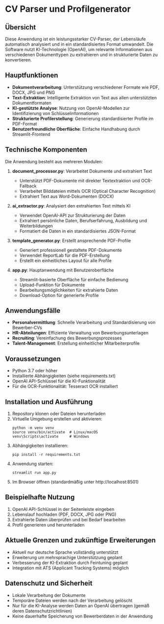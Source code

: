 # CV Parser und Profilgenerator

## Übersicht

Diese Anwendung ist ein leistungsstarker CV-Parser, der Lebensläufe automatisch analysiert und in ein standardisiertes Format umwandelt. Die Software nutzt KI-Technologie (OpenAI), um relevante Informationen aus verschiedenen Dokumenttypen zu extrahieren und in strukturierte Daten zu konvertieren.

## Hauptfunktionen

- **Dokumentverarbeitung**: Unterstützung verschiedener Formate wie PDF, DOCX, JPG und PNG
- **Text-Extraktion**: Intelligente Extraktion von Text aus allen unterstützten Dokumentformaten
- **KI-gestützte Analyse**: Nutzung von OpenAI-Modellen zur Identifizierung von Schlüsselinformationen
- **Strukturierte Profilerstellung**: Generierung standardisierter Profile im PDF-Format
- **Benutzerfreundliche Oberfläche**: Einfache Handhabung durch Streamlit-Frontend

## Technische Komponenten

Die Anwendung besteht aus mehreren Modulen:

1. **document_processor.py**: Verarbeitet Dokumente und extrahiert Text
   - Unterstützt PDF-Dokumente mit direkter Textextraktion und OCR-Fallback
   - Verarbeitet Bilddateien mittels OCR (Optical Character Recognition)
   - Extrahiert Text aus Word-Dokumenten (DOCX)

2. **ai_extractor.py**: Analysiert den extrahierten Text mittels KI
   - Verwendet OpenAI-API zur Strukturierung der Daten
   - Extrahiert persönliche Daten, Berufserfahrung, Ausbildung und Weiterbildungen
   - Formatiert die Daten in ein standardisiertes JSON-Format

3. **template_generator.py**: Erstellt ansprechende PDF-Profile
   - Generiert professionell gestaltete PDF-Dokumente
   - Verwendet ReportLab für die PDF-Erstellung
   - Erstellt ein einheitliches Layout für alle Profile

4. **app.py**: Hauptanwendung mit Benutzeroberfläche
   - Streamlit-basierte Oberfläche für einfache Bedienung
   - Upload-Funktion für Dokumente
   - Bearbeitungsmöglichkeiten für extrahierte Daten
   - Download-Option für generierte Profile

## Anwendungsfälle

- **Personalvermittlung**: Schnelle Verarbeitung und Standardisierung von Bewerber-CVs
- **HR-Abteilungen**: Effiziente Verwaltung von Bewerbungsunterlagen
- **Recruiting**: Vereinfachung des Bewerbungsprozesses
- **Talent-Management**: Erstellung einheitlicher Mitarbeiterprofile

## Voraussetzungen

- Python 3.7 oder höher
- Installierte Abhängigkeiten (siehe requirements.txt)
- OpenAI API-Schlüssel für die KI-Funktionalität
- Für die OCR-Funktionalität: Tesseract OCR installiert

## Installation und Ausführung

1. Repository klonen oder Dateien herunterladen
2. Virtuelle Umgebung erstellen und aktivieren:
   ```
   python -m venv venv
   source venv/bin/activate  # Linux/macOS
   venv\Scripts\activate     # Windows
   ```
3. Abhängigkeiten installieren:
   ```
   pip install -r requirements.txt
   ```
4. Anwendung starten:
   ```
   streamlit run app.py
   ```
5. Im Browser öffnen (standardmäßig unter http://localhost:8501)

## Beispielhafte Nutzung

1. OpenAI API-Schlüssel in der Seitenleiste eingeben
2. Lebenslauf hochladen (PDF, DOCX, JPG oder PNG)
3. Extrahierte Daten überprüfen und bei Bedarf bearbeiten
4. Profil generieren und herunterladen

## Aktuelle Grenzen und zukünftige Erweiterungen

- Aktuell nur deutsche Sprache vollständig unterstützt
- Erweiterung um mehrsprachige Unterstützung geplant
- Verbesserung der KI-Extraktion durch Feintuning geplant
- Integration mit ATS (Applicant Tracking Systems) möglich

## Datenschutz und Sicherheit

- Lokale Verarbeitung der Dokumente
- Temporäre Dateien werden nach der Verarbeitung gelöscht
- Nur für die KI-Analyse werden Daten an OpenAI übertragen (gemäß deren Datenschutzrichtlinien)
- Keine dauerhafte Speicherung von Bewerberdaten in der Anwendung 